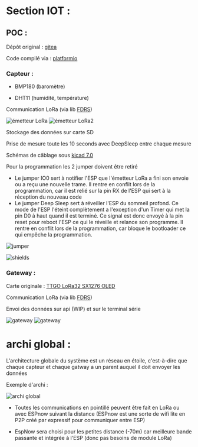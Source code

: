 # Section IOT :

## POC :

Dépôt original : [gitea](https://git.lab-ouest.org/Epitech/T-MAJ-800_msc2024)

Code compilé via : [platformio](https://platformio.org/)

### Capteur :

- BMP180 (baromètre)

- DHT11 (humidité, température)

Communication LoRa (via lib [FDRS](https://github.com/timmbogner/Farm-Data-Relay-System))

![émetteur LoRa](img/photo_3_2023-07-18_15-35-55.jpg)
![émetteur LoRa2](img/photo_4_2023-07-18_15-35-55.jpg)

Stockage des données sur carte SD

Prise de mesure toute les 10 seconds avec DeepSleep entre chaque mesure

Schémas de câblage sous [kicad 7.0](https://www.kicad.org/)

Pour la programmation les 2 jumper doivent être retiré

- Le jumper IO0 sert à notifier l'ESP que l'émetteur LoRa a fini son envoie ou a reçu une nouvelle trame. Il rentre en conflit lors de la programmation, car il est relié sur la pin RX de l'ESP qui sert à la réception du nouveau code
- Le jumper Deep Sleep sert à réveiller l'ESP du sommeil profond. Ce mode de l'ESP l'éteint complètement a l'exception d'un Timer qui met la pin D0 à haut quand il est terminé. Ce signal est donc envoyé à la pin reset pour reboot l'ESP ce qui le réveille et relance son programme. Il rentre en conflit lors de la programmation, car bloque le bootloader ce qui empêche la programmation.

![jumper](img/photo_2_2023-07-18_15-35-55.jpg)


![shields](img/photo_5_2023-07-18_15-35-55.jpg)



### Gateway :

Carte originale : [TTGO LoRa32 SX1276 OLED](https://fr.aliexpress.com/item/4001275174741.html)

Communication LoRa (via lib [FDRS](https://github.com/timmbogner/Farm-Data-Relay-System))

Envoi des données sur api (WIP) et sur le terminal série

![gateway](img/photo_1_2023-07-18_15-35-55.jpg)
![gateway](img/photo_6_2023-07-18_15-35-55.jpg)



# archi global :
L'architecture globale du système est un réseau en étoile, c'est-à-dire que chaque capteur et chaque gatway a un parent auquel il doit envoyer les données

Exemple d'archi :

![archi global](img/archiGraph.png)

- Toutes les communications en pointillé peuvent être fait en LoRa ou avec ESPnow suivant la distance (ESPnow est une sorte de wifi lite en P2P créé par expressif pour communiquer entre ESP)

- EspNow sera choisi pour les petites distance (-70m) car meilleure bande passante et intégrée à l'ESP (donc pas besoins de module LoRa)